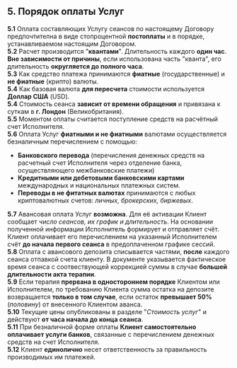 ## 5. Порядок оплаты Услуг
**5.1** Оплата составляющих Услугу сеансов по настоящему Договору предпочтителна в виде стопроцентной **постоплаты** и в порядке, устанавливаемом настоящим Договором.  
**5.2** Расчет производится "**квантами**". Длительность каждого **один час**. **Вне зависимости от причины**, если использована часть "кванта", его длительность **округляется до полного часа**.  
**5.3** Как средство платежа принимаются **фиатные** (государственные) и **не фиатные** (крипто) валюты.  
**5.4** Как базовая валюта **для пересчета** стоимости используется **Доллар США** (USD).  
**5.4** Стоимость сеанса **зависит от времени обращения** и привязана к суткам в **г. Лондон** (Великобритания).  
**5.5** Моментом оплаты считается поступление средств на расчётный счет Исполнителя.  
**5.6** Оплата Услуг **фиатными и не фиатными** валютами осуществляется безналичным перечислением с помощью:
- **Банковского перевода** (перечисления денежных средств на расчетный счет Исполнителя через отделение банка, осуществляющего межбанковские платежи)
- **Кредитными или дебетовыми банковскими картами** международных и национальных платежных систем.
- **Переводы в не фитатных валютах** принимаются с любых криптовалютных счетов: *личных, брокерских, биржевых*.

**5.7** Авансовая оплата Услуг **возможна**. Для её активации Клиент сообщает *число сеансов, их график и длительность*. На основании полученной информации Исполнитель формирует и отправляет счёт. Клиент оплачивает его перечислением на указанный Исполнителем счёт **до начала первого сеанса** в предоплаченном графике сессий.  
**5.8** Оплата с авансового депозита списывается частями, **после** каждого сеанса отпавкой счета клиенту. В документе указывается фактическое время сеанса с соотвествующей коррекцией суммы в случае **большей длительности акта терапии**.  
**5.9** Если терапия **прервана в одностороннем порядке** Клиентом или Исполнителем, по требованию Клиента сумма остатка на депозите возвращается **только в том случае**, если остаток **превышает 50%** (*половину*) от внесенного Клиентом аванса.  
**5.10** Текущие цены опубликованы в разделе "*Стоимость услуг*" и действуют **от часа начала до конца сеанса**.  
**5.11** При безналичной форме оплаты **Клиент самостоятельно оплачивает услуги банков**, связанные с перечислением денежных средств на счет Исполнителя.  
**5.12** Клиент **единолично** несет ответственность за правильность производимых им платежей.
